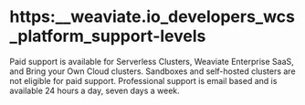 # https:\_\_weaviate.io_developers_wcs_platform_support-levels

Paid support is available for Serverless Clusters, Weaviate Enterprise SaaS, and Bring your Own Cloud clusters. Sandboxes and self-hosted clusters are not eligible for paid support. Professional support is email based and is available 24 hours a day, seven days a week.
